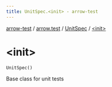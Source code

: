 ```yaml
---
title: UnitSpec.<init> - arrow-test
---
```


[arrow-test](../../index.html) / [arrow.test](../index.html) / [UnitSpec](index.html) / [&lt;init&gt;](./-init-.html)

# &lt;init&gt;

`UnitSpec()`

Base class for unit tests

